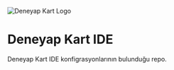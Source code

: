 
![Deneyap Kart Logo](https://i.imgur.com/kydkT0i.png)


# Deneyap Kart IDE
Deneyap Kart IDE konfigrasyonlarının bulunduğu repo.

